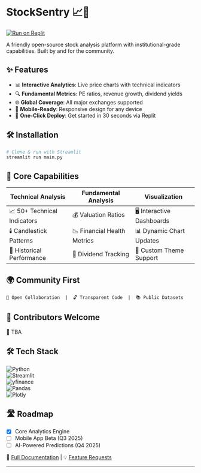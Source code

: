 # StockSentry 📈🚀

[![Run on Replit](https://replit.com/badge/github/wanazhar/stocksentry)](https://replit.com/new/github/wanazhar/stocksentry)


A friendly open-source stock analysis platform with institutional-grade capabilities. Built by and for the community.

## ✨ Features  
- 📊 **Interactive Analytics**: Live price charts with technical indicators  
- 🔍 **Fundamental Metrics**: PE ratios, revenue growth, dividend yields  
- 🌐 **Global Coverage**: All major exchanges supported  
- 📱 **Mobile-Ready**: Responsive design for any device  
- 🚀 **One-Click Deploy**: Get started in 30 seconds via Replit  

## 🛠️ Installation  
```bash
# Clone & run with Streamlit
streamlit run main.py
```

## 🎯 Core Capabilities  
| **Technical Analysis**      | **Fundamental Analysis**     | **Visualization**          |
|------------------------------|------------------------------|----------------------------|
| 📈 50+ Technical Indicators  | 💰 Valuation Ratios          | 🖥️ Interactive Dashboards  |
| 🕯️ Candlestick Patterns      | 📉 Financial Health Metrics  | 📊 Dynamic Chart Updates    |
| 📅 Historical Performance    | 🏦 Dividend Tracking         | 🎨 Custom Theme Support    |

## 🌍 Community First  
```text
🤝 Open Collaboration  |  🔓 Transparent Code  |  📚 Public Datasets
```

## 👥 Contributors Welcome  
🤝 TBA

## 🛠️ Tech Stack  
![Python](https://img.shields.io/badge/Python-3.10+-blue?logo=python)  
![Streamlit](https://img.shields.io/badge/UI-Streamlit-FF4B4B?logo=streamlit)  
![yfinance](https://img.shields.io/badge/Data-yfinance-8A2BE2)  
![Pandas](https://img.shields.io/badge/Analysis-Pandas-150458?logo=pandas)  
![Plotly](https://img.shields.io/badge/Viz-Plotly-3F4F75?logo=plotly)  

## 🛣️ Roadmap  
- [x] Core Analytics Engine  
- [ ] Mobile App Beta (Q3 2025)  
- [ ] AI-Powered Predictions (Q4 2025)  

📄 [Full Documentation](https://stocksentry.pro/docs) | 💡 [Feature Requests](https://github.com/wanazhar/stocksentry/issues)  

---

